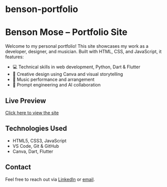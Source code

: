 # benson-portfolio
# Benson Mose – Portfolio Site

Welcome to my personal portfolio! This site showcases my work as a developer, designer, and musician. Built with HTML, CSS, and JavaScript, it features:

- 💻 Technical skills in web development, Python, Dart & Flutter
- 🎨 Creative design using Canva and visual storytelling
- 🎺 Music performance and arrangement
- 🤖 Prompt engineering and AI collaboration

## Live Preview
[Click here to view the site](https://bemos26.github.io/benson-portfolio/)

## Technologies Used
- HTML5, CSS3, JavaScript
- VS Code, Git & GitHub
- Canva, Dart, Flutter


## Contact
Feel free to reach out via [LinkedIn](https://www.linkedin.com/in/benson-mose-47b07b340) or [email](mailto:mosebemos26@gmail.com).